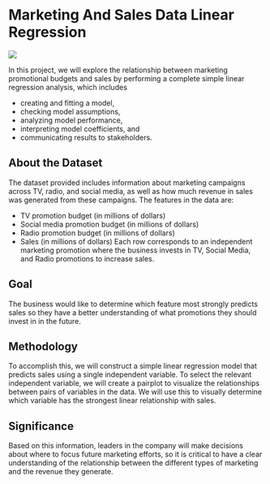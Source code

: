 # Marketing And Sales Data Linear Regression
![](https://www.fundoodata.com/learning-center/wp-content/uploads/article-images19.png)

In this project, we will explore the relationship between marketing promotional budgets and sales by performing a complete simple linear regression analysis, which includes 
- creating and fitting a model, 
- checking model assumptions, 
- analyzing model performance, 
- interpreting model coefficients, and 
- communicating results to stakeholders. 
## About the Dataset
The dataset provided includes information about marketing campaigns across TV, radio, and social media, as well as how much revenue in sales was generated from these campaigns.
The features in the data are:
- TV promotion budget (in millions of dollars)
- Social media promotion budget (in millions of dollars)
- Radio promotion budget (in millions of dollars)
- Sales (in millions of dollars)
Each row corresponds to an independent marketing promotion where the business invests in TV, Social Media, and Radio promotions to increase sales.
## Goal
The business would like to determine which feature most strongly predicts sales so they have a better understanding of what promotions they should invest in in the future.
## Methodology
To accomplish this, we will construct a simple linear regression model that predicts sales using a single independent variable.
To select the relevant independent variable, we will create a pairplot to visualize the relationships between pairs of variables in the data. We will use this to visually determine which variable has the strongest linear relationship with sales.
## Significance
Based on this information, leaders in the company will make decisions about where to focus future marketing efforts, so it is critical to have a clear understanding of the relationship between the different types of marketing and the revenue they generate.